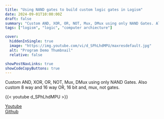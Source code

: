 ```yaml
---
title: "Using NAND gates to build custom logic gates in Logism"
date: 2024-09-01T10:00:00Z
draft: false
summary: "Custom AND, XOR, OR, NOT, Mux, DMux using only NAND Gates. Also custom 8 way and 16 way OR, 16 bit and, mux, not gates."
tags: ["logism", "logic", "computer archiecture"]

cover:
  hiddenInSingle: true
  image: "https://img.youtube.com/vi/d_SPhLhdMPU/maxresdefault.jpg"
  alt: "Program Demo Thumbnail"
  relative: false

showPostNavLinks: true
showCodeCopyButtons: true
---
```


Custom AND, XOR, OR, NOT, Mux, DMux using only NAND Gates. Also custom 8 way and 16 way OR, 16 bit and, mux, not gates.

{{< youtube d_SPhLhdMPU >}}

[Youtube](https://www.youtube.com/watch?v=d_SPhLhdMPU)  
[Github](https://github.com/jonnyjackson26/cs2810-assn1)
